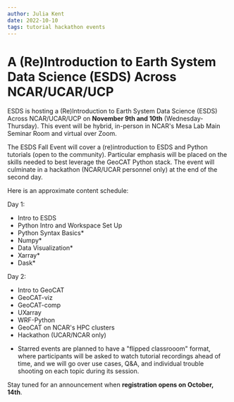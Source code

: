 ```yaml
---
author: Julia Kent
date: 2022-10-10
tags: tutorial hackathon events
---
```


# A (Re)Introduction to Earth System Data Science (ESDS) Across NCAR/UCAR/UCP

ESDS is hosting a (Re)Introduction to Earth System Data Science (ESDS) Across NCAR/UCAR/UCP on **November 9th and 10th** (Wednesday-Thursday). This event will be hybrid, in-person in NCAR's Mesa Lab Main Seminar Room and virtual over Zoom.

The ESDS Fall Event will cover a (re)introduction to ESDS and Python tutorials (open to the community). Particular emphasis will be placed on the skills needed to best leverage the GeoCAT Python stack. The event will culminate in a hackathon (NCAR/UCAR personnel only) at the end of the second day.

Here is an approximate content schedule:

Day 1:

- Intro to ESDS
- Python Intro and Workspace Set Up
- Python Syntax Basics\*
- Numpy\*
- Data Visualization\*
- Xarray\*
- Dask\*

Day 2:

- Intro to GeoCAT
- GeoCAT-viz
- GeoCAT-comp
- UXarray
- WRF-Python
- GeoCAT on NCAR's HPC clusters
- Hackathon (UCAR/NCAR only)

* Starred events are planned to have a "flipped classrooom" format, where participants will be asked to watch tutorial recordings ahead of time, and we will go over use cases, Q&A, and individual trouble shooting on each topic during its session.

Stay tuned for an announcement when **registration opens on October, 14th**.
